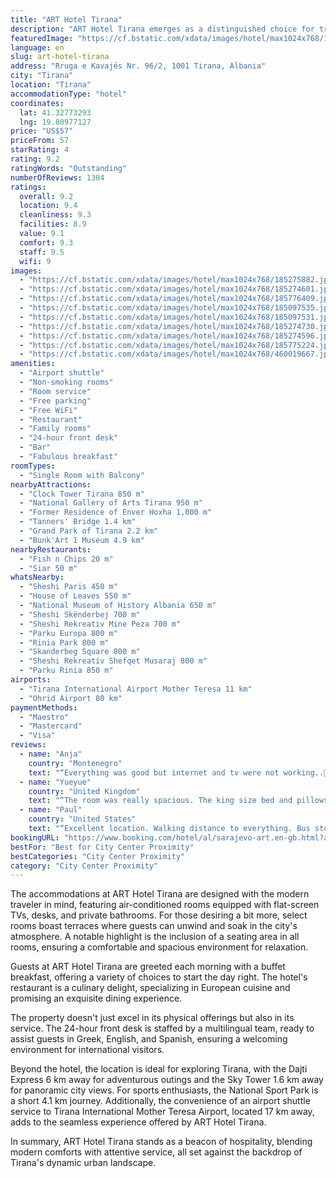 ```yaml
---
title: "ART Hotel Tirana"
description: "ART Hotel Tirana emerges as a distinguished choice for travelers seeking comfort and convenience in the heart of Albania's vibrant capital."
featuredImage: "https://cf.bstatic.com/xdata/images/hotel/max1024x768/185275882.jpg?k=4bc0b50b4612305d8a7aff174f2451ae37a44948f2572d1f548c4a11f0a15725&o=&hp=1"
language: en
slug: art-hotel-tirana
address: "Rruga e Kavajës Nr. 96/2, 1001 Tirana, Albania"
city: "Tirana"
location: "Tirana"
accommodationType: "hotel"
coordinates:
  lat: 41.32773293
  lng: 19.80977127
price: "US$57"
priceFrom: 57
starRating: 4
rating: 9.2
ratingWords: "Outstanding"
numberOfReviews: 1304
ratings:
  overall: 9.2
  location: 9.4
  cleanliness: 9.3
  facilities: 8.9
  value: 9.1
  comfort: 9.3
  staff: 9.5
  wifi: 9
images:
  - "https://cf.bstatic.com/xdata/images/hotel/max1024x768/185275882.jpg?k=4bc0b50b4612305d8a7aff174f2451ae37a44948f2572d1f548c4a11f0a15725&o=&hp=1"
  - "https://cf.bstatic.com/xdata/images/hotel/max1024x768/185274601.jpg?k=e67e494d0b431d16ddcdd40e7d056ee3d317e4b3620cc5b5dcc9c220b373eed1&o=&hp=1"
  - "https://cf.bstatic.com/xdata/images/hotel/max1024x768/185776409.jpg?k=b9cc4548a3200d7a49c822b7111e7a8552f5e40c8bdacfa5413be5fb907ce6e3&o=&hp=1"
  - "https://cf.bstatic.com/xdata/images/hotel/max1024x768/185097535.jpg?k=7bc6cf0d87a634cfc58355a78106c38e4c24a20853cfc41ffc8bfa7c863f3a74&o=&hp=1"
  - "https://cf.bstatic.com/xdata/images/hotel/max1024x768/185097531.jpg?k=6df4732c8086db81f826fb28848e3299731365ae7e5e7623f9d09e664d6e22d9&o=&hp=1"
  - "https://cf.bstatic.com/xdata/images/hotel/max1024x768/185274730.jpg?k=5598365d305f5ac922d24b12b5ea8fcf55c107826c3e207e19c5de879d2d1011&o=&hp=1"
  - "https://cf.bstatic.com/xdata/images/hotel/max1024x768/185274596.jpg?k=f855f34763a880f6ce1216b648b5c404f41ae786372c9d5cdf7d3fe00808dbd6&o=&hp=1"
  - "https://cf.bstatic.com/xdata/images/hotel/max1024x768/185775224.jpg?k=9fde9b0e8ba028008ef9d364530e46a8a8a9454e9c8a537f46f8057e20085626&o=&hp=1"
  - "https://cf.bstatic.com/xdata/images/hotel/max1024x768/460019667.jpg?k=08e8a2b479d906916aa0a431f941b1734b13cb1c6cb23b2e10092203220a5deb&o=&hp=1"
amenities:
  - "Airport shuttle"
  - "Non-smoking rooms"
  - "Room service"
  - "Free parking"
  - "Free WiFi"
  - "Restaurant"
  - "Family rooms"
  - "24-hour front desk"
  - "Bar"
  - "Fabulous breakfast"
roomTypes:
  - "Single Room with Balcony"
nearbyAttractions:
  - "Clock Tower Tirana 850 m"
  - "National Gallery of Arts Tirana 950 m"
  - "Former Residence of Enver Hoxha 1,000 m"
  - "Tanners' Bridge 1.4 km"
  - "Grand Park of Tirana 2.2 km"
  - "Bunk'Art 1 Museum 4.9 km"
nearbyRestaurants:
  - "Fish n Chips 20 m"
  - "Siar 50 m"
whatsNearby:
  - "Sheshi Paris 450 m"
  - "House of Leaves 550 m"
  - "National Museum of History Albania 650 m"
  - "Sheshi Skënderbej 700 m"
  - "Sheshi Rekreativ Mine Peza 700 m"
  - "Parku Europa 800 m"
  - "Rinia Park 800 m"
  - "Skanderbeg Square 800 m"
  - "Sheshi Rekreativ Shefqet Musaraj 800 m"
  - "Parku Rinia 850 m"
airports:
  - "Tirana International Airport Mother Teresa 11 km"
  - "Ohrid Airport 80 km"
paymentMethods:
  - "Maestro"
  - "Mastercard"
  - "Visa"
reviews:
  - name: "Anja"
    country: "Montenegro"
    text: "“Everything was good but internet and tv were not working..🫶”"
  - name: "Yueyue"
    country: "United Kingdom"
    text: "“The room was really spacious. The king size bed and pillows were very comfortable. The rooms were full of paintings on the wall, which was interesting. The staff were very pleasant, responsive and helpful. The breakfast was alright. Stayed two...”"
  - name: "Paul"
    country: "United States"
    text: "“Excellent location. Walking distance to everything. Bus stops nearby. Friendly English speaking staff. Nice room. Fair price.”"
bookingURL: "https://www.booking.com/hotel/al/sarajevo-art.en-gb.html?aid=8035640"
bestFor: "Best for City Center Proximity"
bestCategories: "City Center Proximity"
category: "City Center Proximity"
---
```


The accommodations at ART Hotel Tirana are designed with the modern traveler in mind, featuring air-conditioned rooms equipped with flat-screen TVs, desks, and private bathrooms. For those desiring a bit more, select rooms boast terraces where guests can unwind and soak in the city's atmosphere. A notable highlight is the inclusion of a seating area in all rooms, ensuring a comfortable and spacious environment for relaxation.

Guests at ART Hotel Tirana are greeted each morning with a buffet breakfast, offering a variety of choices to start the day right. The hotel's restaurant is a culinary delight, specializing in European cuisine and promising an exquisite dining experience.

The property doesn't just excel in its physical offerings but also in its service. The 24-hour front desk is staffed by a multilingual team, ready to assist guests in Greek, English, and Spanish, ensuring a welcoming environment for international visitors.

Beyond the hotel, the location is ideal for exploring Tirana, with the Dajti Express 6 km away for adventurous outings and the Sky Tower 1.6 km away for panoramic city views. For sports enthusiasts, the National Sport Park is a short 4.1 km journey. Additionally, the convenience of an airport shuttle service to Tirana International Mother Teresa Airport, located 17 km away, adds to the seamless experience offered by ART Hotel Tirana.

In summary, ART Hotel Tirana stands as a beacon of hospitality, blending modern comforts with attentive service, all set against the backdrop of Tirana's dynamic urban landscape.